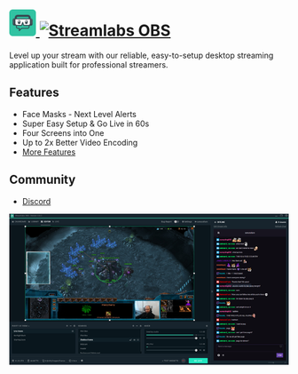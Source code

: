 # [<img src="https://raw.githubusercontent.com/JourneyOver/chocolatey-packages/master/icons/streamlabs-obs.png" height="48" width="48" /> ![Streamlabs OBS](https://img.shields.io/chocolatey/v/streamlabs-obs.svg?label=Streamlabs%20OBS&style=for-the-badge)](https://chocolatey.org/packages/streamlabs-obs)

Level up your stream with our reliable, easy-to-setup desktop streaming application built for professional streamers.

## Features

- Face Masks - Next Level Alerts
- Super Easy Setup & Go Live in 60s
- Four Screens into One
- Up to 2x Better Video Encoding
- [More Features](https://streamlabs.com/)

## Community

- [Discord](https://discord.gg/stream)

![screenshot](https://raw.githubusercontent.com/JourneyOver/chocolatey-packages/master/readme_imgs/streamlabs-obs.png)

